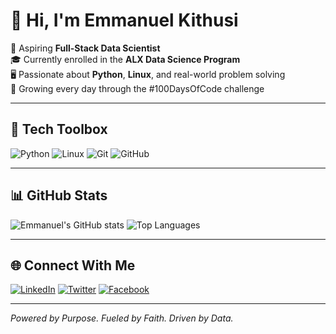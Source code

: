 # 👋 Hi, I'm Emmanuel Kithusi

🚀 Aspiring **Full-Stack Data Scientist**  
🎓 Currently enrolled in the **ALX Data Science Program**  
🖥️ Passionate about **Python**, **Linux**, and real-world problem solving  
🧠 Growing every day through the #100DaysOfCode challenge

---

## 🧰 Tech Toolbox

![Python](https://img.shields.io/badge/-Python-3776AB?style=flat&logo=python&logoColor=white)
![Linux](https://img.shields.io/badge/-Linux-FCC624?style=flat&logo=linux&logoColor=black)
![Git](https://img.shields.io/badge/-Git-F05032?style=flat&logo=git&logoColor=white)
![GitHub](https://img.shields.io/badge/-GitHub-181717?style=flat&logo=github&logoColor=white)

---

## 📊 GitHub Stats

![Emmanuel's GitHub stats](https://github-readme-stats.vercel.app/api?username=Immah25&show_icons=true&theme=radical)
![Top Languages](https://github-readme-stats.vercel.app/api/top-langs/?username=Immah25&layout=compact&theme=radical)

---

## 🌐 Connect With Me

[![LinkedIn](https://img.shields.io/badge/-LinkedIn-0A66C2?style=flat&logo=linkedin&logoColor=white)](https://www.linkedin.com/in/kithusi)
[![Twitter](https://img.shields.io/badge/-Twitter-1DA1F2?style=flat&logo=twitter&logoColor=white)](https://x.com/kithusi02)
[![Facebook](https://img.shields.io/badge/-Facebook-1877F2?style=flat&logo=facebook&logoColor=white)](https://www.facebook.com/emmanuel.nyamae.7/)

---

*Powered by Purpose. Fueled by Faith. Driven by Data.*
